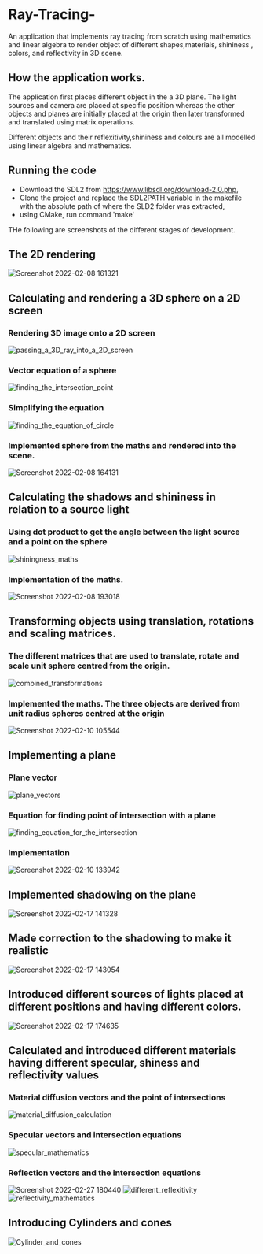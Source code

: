 # Ray-Tracing-
An application that implements ray tracing from scratch using mathematics and linear algebra to render object of different shapes,materials, shininess , colors, and reflectivity in 3D scene.

## How the application works.
The application first places different object in the a 3D plane. The light sources and camera are  placed at specific position whereas the other objects and planes are initially placed at the origin then later transformed and  translated using matrix operations.

Different objects and their reflexitivity,shininess and colours are all modelled using linear algebra and mathematics.

## Running the code
- Download the SDL2  from https://www.libsdl.org/download-2.0.php,
- Clone the project and replace the SDL2PATH variable in the makefile with the absolute path of where the SLD2 folder was extracted,
- using CMake, run command 'make'

THe following are screenshots of  the different stages of development.

## The 2D rendering
![Screenshot 2022-02-08 161321](https://user-images.githubusercontent.com/55924723/155990815-c1d3a631-a896-459d-b2ed-21f12e87b3ec.png)

## Calculating and rendering a 3D sphere on a 2D screen
### Rendering 3D image onto a 2D screen
![passing_a_3D_ray_into_a_2D_screen](https://user-images.githubusercontent.com/55924723/189185343-19952480-7c28-43da-bf0a-25b45f959eed.png)
### Vector equation of a sphere
![finding_the_intersection_point](https://user-images.githubusercontent.com/55924723/189186868-1c30fff5-5757-46b2-a3b7-60cb65fced72.png)

### Simplifying the equation
![finding_the_equation_of_circle](https://user-images.githubusercontent.com/55924723/189185800-f64068ce-a826-482e-9177-9286fe9eea20.png)

### Implemented sphere from the maths and rendered into the scene.
![Screenshot 2022-02-08 164131](https://user-images.githubusercontent.com/55924723/155990839-2a4d0b2f-f883-4fcb-b38f-c7ad2d098bda.png)

## Calculating the shadows and shininess in relation to a source light
### Using dot product to get the angle between the light source and a point on the sphere
![shiningness_maths](https://user-images.githubusercontent.com/55924723/189185440-426b5e98-6a10-48fa-9033-e9d8426b91e0.png)
### Implementation of the maths.
![Screenshot 2022-02-08 193018](https://user-images.githubusercontent.com/55924723/155990845-476fea27-174e-4cec-809c-cbb33fcd20af.png)

## Transforming objects using translation, rotations and scaling matrices.

### The different matrices that are used to translate, rotate and scale unit sphere centred from the origin.
![combined_transformations](https://user-images.githubusercontent.com/55924723/189185605-6e8f699a-ec74-4bdd-ae5b-af16da5ed61d.png)
### Implemented the maths. The three objects are derived from unit radius spheres centred at the origin
![Screenshot 2022-02-10 105544](https://user-images.githubusercontent.com/55924723/155990850-bd1a68a5-2a13-4801-9d47-e96bb0fd9683.png)




## Implementing a plane
### Plane vector
![plane_vectors](https://user-images.githubusercontent.com/55924723/189185672-0bf5e534-91d6-4629-9e5a-942a1a89cdcb.png)
### Equation for finding point of intersection with a plane
![finding_equation_for_the_intersection](https://user-images.githubusercontent.com/55924723/189185733-e2e303ad-09c4-4e23-9dbe-abce791c2228.png)

### Implementation
![Screenshot 2022-02-10 133942](https://user-images.githubusercontent.com/55924723/155990868-cd59f34f-237a-472a-9b8a-04c3afd030bb.png)

## Implemented shadowing on the plane
![Screenshot 2022-02-17 141328](https://user-images.githubusercontent.com/55924723/155990883-ab5e0408-e0a0-46d0-8447-4bdf88c48bf9.png)
## Made correction to the shadowing to make it realistic
![Screenshot 2022-02-17 143054](https://user-images.githubusercontent.com/55924723/155990895-8fd9114c-c870-47a8-ae7c-31506974d9f3.png)

## Introduced different sources of lights placed at different positions and having different colors.
![Screenshot 2022-02-17 174635](https://user-images.githubusercontent.com/55924723/155990902-a510d385-a8c4-4307-9c53-907df90f47f1.png)

## Calculated and introduced different materials having different specular, shiness and reflectivity values
### Material diffusion vectors and the point of intersections
![material_diffusion_calculation](https://user-images.githubusercontent.com/55924723/189187534-969879f1-0b8e-404c-bd76-4630f32d414e.png)
### Specular vectors and intersection equations
![specular_mathematics](https://user-images.githubusercontent.com/55924723/189187573-6217a5ac-c8f1-4b86-ac6d-92254e6f1ad8.png)

### Reflection vectors and the intersection equations
![Screenshot 2022-02-27 180440](https://user-images.githubusercontent.com/55924723/155990908-8ad1c0ff-c24d-496b-b829-b5d3f6acf95f.png)
![different_reflexitivity](https://user-images.githubusercontent.com/55924723/184780442-7a37f754-ce13-40b7-927b-b45341aebeee.png)
![reflectivity_mathematics](https://user-images.githubusercontent.com/55924723/189187605-24e71943-dec6-480f-8cf0-8187215bc051.png)

## Introducing Cylinders and cones
![Cylinder_and_cones](https://user-images.githubusercontent.com/55924723/184780631-8469010e-1965-4e9d-adfc-396eba6e6b41.png)


